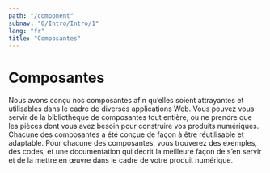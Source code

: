 ```yaml
---
path: "/component"
subnav: "0/Intro/Intro/1"
lang: "fr"
title: "Composantes"
---
```


<helmet>
<title> Composantes - Système de conception Aurora </title>
</helmet>

# Composantes
Nous avons conçu nos composantes afin qu’elles soient attrayantes et utilisables dans le cadre de diverses applications Web. Vous pouvez vous servir de la bibliothèque de composantes tout entière, ou ne prendre que les pièces dont vous avez besoin pour construire vos produits numériques. Chacune des composantes a été conçue de façon à être réutilisable et adaptable. Pour chacune des composantes, vous trouverez des exemples, des codes, et une documentation qui décrit la meilleure façon de s’en servir et de la mettre en œuvre dans le cadre de votre produit numérique.
